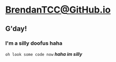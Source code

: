 # BrendanTCC@GitHub.io

## G'day!
### I'm a silly doofus haha

`oh look some code now`
***haha im silly***
